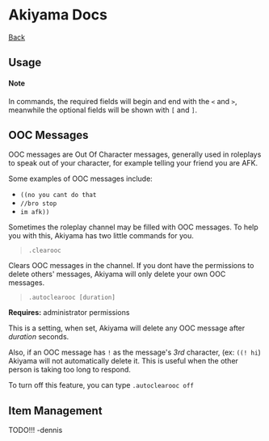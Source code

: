 # Akiyama Docs

[Back](./INDEX.md)

Usage
-----

#### Note

In commands, the required fields will begin and end
with the `<` and `>`, meanwhile the optional fields
will be shown with `[` and `]`.


## OOC Messages

OOC messages are Out Of Character messages, generally
used in roleplays to speak out of your character,
for example telling your friend you are AFK.

Some examples of OOC messages include:
- `((no you cant do that`
- `//bro stop`
- `im afk))`

Sometimes the roleplay channel may be filled with
OOC messages. To help you with this, 
Akiyama has two little commands for you.

> `.clearooc`

Clears OOC messages in the channel. If you dont have
the permissions to delete others' messages, Akiyama
will only delete your own OOC messages.

> `.autoclearooc [duration]`

**Requires:** administrator permissions

This is a setting, when set, Akiyama will delete any OOC message
after *duration* seconds.

Also, if an OOC message has `!` as the message's *3rd* character,
(ex: `((! hi`) Akiyama will not automatically delete it.
This is useful when the other person is taking too long to respond.

To turn off this feature, you can type `.autoclearooc off`

## Item Management


TODO!!! -dennis

